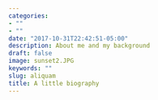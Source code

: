```yaml
---
categories:
- ""
- ""
date: "2017-10-31T22:42:51-05:00"
description: About me and my background
draft: false
image: sunset2.JPG
keywords: ""
slug: aliquam
title: A little biography
---
```

